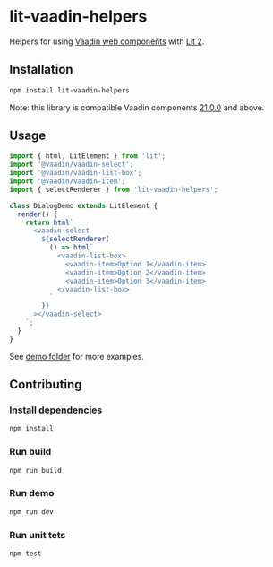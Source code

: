# lit-vaadin-helpers

Helpers for using [Vaadin web components](https://github.com/vaadin/web-components) with [Lit 2](https://lit.dev).

## Installation

```sh
npm install lit-vaadin-helpers
```

Note: this library is compatible Vaadin components [21.0.0](https://github.com/vaadin/web-components/releases/tag/v21.0.0) and above.

## Usage

```js
import { html, LitElement } from 'lit';
import '@vaadin/vaadin-select';
import '@vaadin/vaadin-list-box';
import '@vaadin/vaadin-item';
import { selectRenderer } from 'lit-vaadin-helpers';

class DialogDemo extends LitElement {
  render() {
    return html`
      <vaadin-select
        ${selectRenderer(
          () => html`
            <vaadin-list-box>
              <vaadin-item>Option 1</vaadin-item>
              <vaadin-item>Option 2</vaadin-item>
              <vaadin-item>Option 3</vaadin-item>
            </vaadin-list-box>
          `
        )}
      ></vaadin-select>
    `;
  }
}
```

See [demo folder](https://github.com/web-padawan/lit-vaadin-helpers/tree/master/src/demo) for more examples.

## Contributing

### Install dependencies

```sh
npm install
```

### Run build

```sh
npm run build
```

### Run demo

```sh
npm run dev
```

### Run unit tets

```sh
npm test
```
